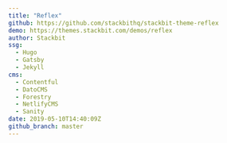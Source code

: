 ```yaml
---
title: "Reflex"
github: https://github.com/stackbithq/stackbit-theme-reflex
demo: https://themes.stackbit.com/demos/reflex
author: Stackbit
ssg:
  - Hugo
  - Gatsby
  - Jekyll
cms:
  - Contentful
  - DatoCMS
  - Forestry
  - NetlifyCMS
  - Sanity
date: 2019-05-10T14:40:09Z
github_branch: master
---
```

